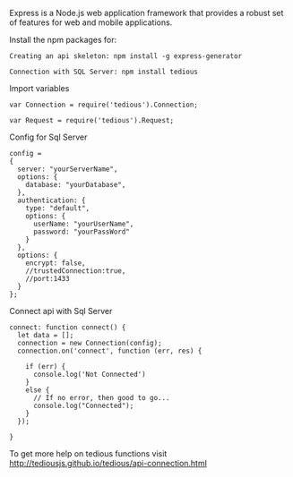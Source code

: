 Express is a Node.js web application framework that provides a robust set of features for web and mobile applications.

Install the npm packages for:

    Creating an api skeleton: npm install -g express-generator

    Connection with SQL Server: npm install tedious

Import variables

    var Connection = require('tedious').Connection;
    
    var Request = require('tedious').Request;
    
Config for Sql Server

    config =
    {
      server: "yourServerName",
      options: {
        database: "yourDatabase",
      },
      authentication: {
        type: "default",
        options: {
          userName: "yourUserName",
          password: "yourPassWord"
        }
      },
      options: {
        encrypt: false,
        //trustedConnection:true,
        //port:1433
      }
    };
Connect api with Sql Server

    connect: function connect() {
      let data = [];
      connection = new Connection(config);
      connection.on('connect', function (err, res) {

        if (err) {
          console.log('Not Connected')
        }
        else {
          // If no error, then good to go...
          console.log("Connected");
        }
      });

    }
  
  To get more help on tedious functions visit http://tediousjs.github.io/tedious/api-connection.html
